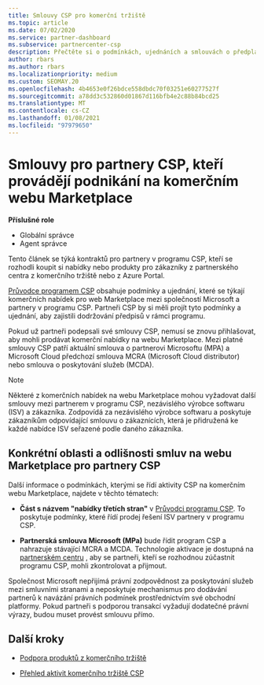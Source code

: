 ```yaml
---
title: Smlouvy CSP pro komerční tržiště
ms.topic: article
ms.date: 07/02/2020
ms.service: partner-dashboard
ms.subservice: partnercenter-csp
description: Přečtěte si o podmínkách, ujednáních a smlouvách o předplatných pro produkty ISV třetích stran zakoupené partnery CSP na komerčním tržišti.
author: rbars
ms.author: rbars
ms.localizationpriority: medium
ms.custom: SEOMAY.20
ms.openlocfilehash: 4b4653e0f26bdce558dbdc70f03251e60277527f
ms.sourcegitcommit: a78dd3c532860d01867d116bfb4e2c88b84bcd25
ms.translationtype: MT
ms.contentlocale: cs-CZ
ms.lasthandoff: 01/08/2021
ms.locfileid: "97979650"
---
```

# <a name="contracts-for-csp-partners-doing-business-in-the-commercial-marketplace"></a>Smlouvy pro partnery CSP, kteří provádějí podnikání na komerčním webu Marketplace


**Příslušné role**

- Globální správce
- Agent správce

Tento článek se týká kontraktů pro partnery v programu CSP, kteří se rozhodli koupit si nabídky nebo produkty pro zákazníky z partnerského centra z komerčního tržiště nebo z Azure Portal.

[Průvodce programem CSP](https://go.microsoft.com/fwlink/p/?LinkId=617100) obsahuje podmínky a ujednání, které se týkají komerčních nabídek pro web Marketplace mezi společností Microsoft a partnery v programu CSP. Partneři CSP by si měli projít tyto podmínky a ujednání, aby zajistili dodržování předpisů v rámci programu.  

Pokud už partneři podepsali své smlouvy CSP, nemusí se znovu přihlašovat, aby mohli prodávat komerční nabídky na webu Marketplace. Mezi platné smlouvy CSP patří aktuální smlouva o partnerovi Microsoftu (MPA) a Microsoft Cloud předchozí smlouva MCRA (Microsoft Cloud distributor) nebo smlouva o poskytování služeb (MCDA).

>[!NOTE]
> Některé z komerčních nabídek na webu Marketplace mohou vyžadovat další smlouvy mezi partnerem v programu CSP, nezávislého výrobce softwaru (ISV) a zákazníka. Zodpovídá za nezávislého výrobce softwaru a poskytuje zákazníkům odpovídající smlouvu o zákaznících, která je přidružená ke každé nabídce ISV seřazené podle daného zákazníka.

## <a name="specific-marketplace-contract-areas-and-distinctions-for-csp-partners"></a>Konkrétní oblasti a odlišnosti smluv na webu Marketplace pro partnery CSP

Další informace o podmínkách, kterými se řídí aktivity CSP na komerčním webu Marketplace, najdete v těchto tématech:

- **Část s názvem "nabídky třetích stran"** v [Průvodci programu CSP](https://go.microsoft.com/fwlink/p/?LinkId=617100). To poskytuje podmínky, které řídí prodej řešení ISV partnery v programu CSP.

- **Partnerská smlouva Microsoft (MPa)** bude řídit program CSP a nahrazuje stávající MCRA a MCDA. Technologie aktivace je dostupná na [partnerském centru](https://partner.microsoft.com/pcv/dashboard/overview) , aby se partneři, kteří se rozhodnou zúčastnit programu CSP, mohli zkontrolovat a přijmout.
  
Společnost Microsoft nepřijímá právní zodpovědnost za poskytování služeb mezi smluvními stranami a neposkytuje mechanismus pro dodávání partnerů k navázání právních podmínek prostřednictvím své obchodní platformy. Pokud partneři s podporou transakcí vyžadují dodatečné právní výrazy, budou muset provést smlouvu přímo.

## <a name="next-steps"></a>Další kroky

- [Podpora produktů z komerčního tržiště](csp-commercial-marketplace-support.md)

- [Přehled aktivit komerčního tržiště CSP](csp-commercial-marketplace-overview.md)
